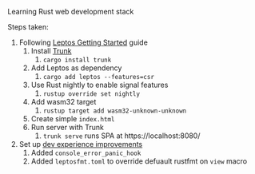 Learning Rust web development stack

Steps taken:
1. Following [Leptos Getting Started](https://book.leptos.dev/getting_started/index.html) guide
   1. Install [Trunk](https://trunkrs.dev/)
      1. `cargo install trunk`
   2. Add Leptos as dependency
      1. `cargo add leptos --features=csr`
   3. Use Rust nightly to enable signal features
      1. `rustup override set nightly`
   4. Add wasm32 target
      1. `rustup target add wasm32-unknown-unknown`
   5. Create simple `index.html`
   6. Run server with Trunk
      1. `trunk serve` runs SPA at https://localhost:8080/
2. Set up [dev experience improvements](https://book.leptos.dev/getting_started/leptos_dx.html)
   1. Added `console_error_panic_hook`
   2. Added `leptosfmt.toml` to override defuault rustfmt on `view` macro
